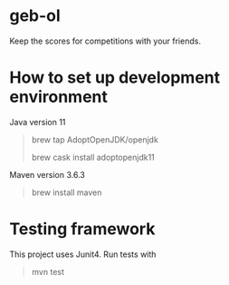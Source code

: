 # geb-ol
Keep the scores for competitions with your friends.

# How to set up development environment
Java version 11
> brew tap AdoptOpenJDK/openjdk
> 
> brew cask install adoptopenjdk11

Maven version 3.6.3
> brew install maven

# Testing framework
This project uses Junit4.
Run tests with
> mvn test